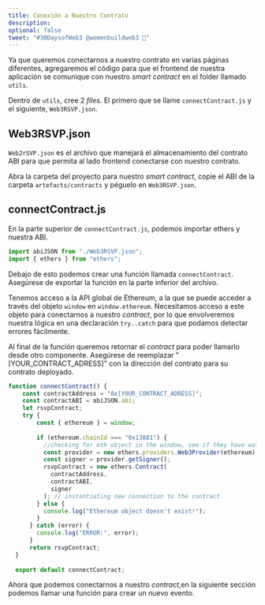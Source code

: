 ```yaml
---
title: Conexión a Nuestro Contrato
description:
optional: false
tweet: "#30DaysofWeb3 @womenbuildweb3 🌈"
---
```



Ya que queremos conectarnos a nuestro contrato en varias páginas diferentes, agregaremos el código para que el frontend de nuestra aplicación se comunique con nuestro *smart contract* en el folder llamado `utils`.

Dentro de `utils`, cree 2 *files*. El primero que se llame `connectContract.js` y el siguiente, `Web3RSVP.json`.


## Web3RSVP.json

`Web2rSVP.json` es el archivo que manejará el almacenamiento del contrato ABI para que permita al lado frontend conectarse con nuestro contrato.

Abra la carpeta del proyecto para nuestro *smart contract*, copie el ABI de la carpeta `artefacts/contracts` y péguelo en `Web3RSVP.json`.


## connectContract.js

En la parte superior de `connectContract.js`, podemos importar ethers y nuestra ABI.

```javascript
import abiJSON from "./Web3RSVP.json";
import { ethers } from "ethers";
```

Debajo de esto podemos crear una función llamada `connectContract`. Asegúrese de exportar la función en la parte inferior del archivo.

Tenemos acceso a la API global de Ethereum, a la que se puede acceder a través del objeto `window` en `window.ethereum`. Necesitamos acceso a este objeto para conectarnos a nuestro *contract*, por lo que envolveremos nuestra lógica en una declaración `try..catch` para que podamos detectar errores fácilmente.

Al final de la función queremos retornar el *contract* para poder llamarlo desde otro componente. Asegúrese de reemplazar "[YOUR_CONTRACT_ADRESS]" con la dirección del contrato para su contrato deployado.

```javascript
function connectContract() {
    const contractAddress = "0x[YOUR_CONTRACT_ADRESS]";
    const contractABI = abiJSON.abi;
    let rsvpContract;
    try {
        const { ethereum } = window;
  
        if (ethereum.chainId === "0x13881") {
          //checking for eth object in the window, see if they have wallet connected to Polygon Mumbai network
          const provider = new ethers.providers.Web3Provider(ethereum);
          const signer = provider.getSigner();
          rsvpContract = new ethers.Contract(
            contractAddress,
            contractABI,
            signer
          ); // instantiating new connection to the contract
        } else {
          console.log("Ethereum object doesn't exist!");
        }
      } catch (error) {
        console.log("ERROR:", error);
      }
      return rsvpContract;
  }
  
  export default connectContract;
```

Ahora que podemos conectarnos a nuestro *contract*,en la siguiente sección podemos llamar una función para crear un nuevo evento.